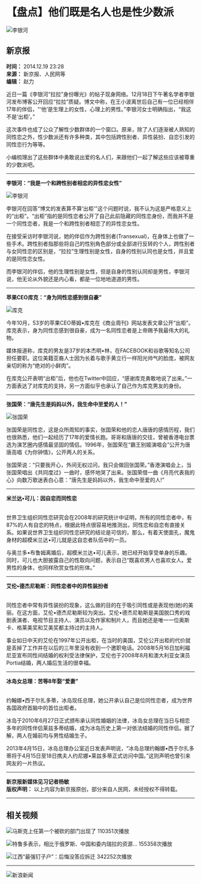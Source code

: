 # 【盘点】他们既是名人也是性少数派

![李银河](//n.sinaimg.cn/default/622af858/20181010/default_avatar.jpg)

## 新京报

**时间：** 2014.12.19 23:28  
**来源：** 新京报、人民网等  
**编辑：** 赵力  

近日一篇《李银河“拉拉”身份曝光》的帖子现身网络。12月18日下午著名学者李银河发布博客公开回应“拉拉”质疑。博文中称，在王小波离世后自己有一位已经相伴17年的伴侣，“‘他’是生理上的女性，心理上的男性。”李银河女士明确指出，“我这不是‘出柜’。”

这次事件也成了公众了解性少数群体的一个窗口。原来，除了人们逐渐被人熟知的同性恋之外，性少数派还有许多种类，其中包括跨性别者、异性装扮、自恋引发的同性恋行为等等。

小编梳理出了这些群体中勇敢说出爱的名人们，来跟他们一起了解这些应该被尊重的少数派吧。

---

**李银河：“我是一个和跨性别者相恋的异性恋女性”**

![李银河](//www.sinaimg.cn/dy/c/2014-12-19/1419002921_TgWeDS.jpg)

李银河在回答“博文的发表算不算‘出柜’”这个问题时说，我不认为这是严格意义上的“出柜”。“出柜”指的是同性恋者公开了自己此前隐藏的同性恋身份，而我并不是一个同性恋者，我是一个和跨性别者相恋了的异性恋女性。

在接受采访时李银河说，她的伴侣作为跨性别者(Transexual)，在身体上也做了一些手术。跨性别者指那些将自己的性别角色部分或全部进行反转的个人，跨性别者与女同性恋的区别是，“拉拉”生理性别是女性，自身的性别认同也是女性，并且爱的是同性恋女性。

而李银河的伴侣，他的生理性别是女性，但是自身的性别认同却是男性，李银河说，他无论从外貌还是内心看，都是一位地地道道的男性。

---

**苹果CEO库克：“身为同性恋感到很自豪”**

![库克](//www.sinaimg.cn/dy/c/2014-12-19/1419002921_EM54bi.jpg)

今年10月，53岁的苹果CEO蒂姆•库克在《商业周刊》网站发表文章公开“出柜”。库克表示，身为同性恋感到很自豪，成为一名同性恋者是上帝赐予我最伟大的礼物。

媒体报道称，库克的男友是37岁的本杰明•林，在FACEBOOK和谷歌等知名公司担任要职。这位美籍亚裔人士因为长着与歌手黄立行一样阳光帅气的脸庞，被网友亲切的称为“绝对的小鲜肉”。

在库克公开表明“出柜”后，他也在Twitter中回应，“感谢库克勇敢地说了出来。”一方面表达了对库克的支持，另一方面似乎也承认了自己作为库克男友的身份。

---

**张国荣：“唐先生是妈妈以外，我生命中至爱的人！”**

![张国荣](//www.sinaimg.cn/dy/c/2014-12-19/1419002921_ftK5TH.jpg)

张国荣是同性恋，这是众所周知的事实，张国荣和他的恋人唐唐的感情历程，我们也很熟悉，他们一起经历了17年的爱情长跑。哥哥和唐唐的交往，曾被香港电台票选为演艺圈内感情最坚固的情侣。1996年，张国荣在“霸王别姬演唱会”公开为唐唐高唱《为你钟情》，公开两人的关系。

张国荣说：“只要我开心，外间无权过问，我只会做回张国荣。”香港演唱会上，当张国荣唱出《共同度过》一曲时，感怀地哭了出来。张国荣借一曲《月亮代表我的心》向数万歌迷表白心意：“唐先生是妈妈以外，我生命中至爱的人!”

---

**米兰达•可儿：因自恋而同性恋**

![米兰达•可儿](data:image/png;base64,iVBORw0KGgoAAAANSUhEUgAAAAQAAAADAQMAAACOOjyFAAAAA1BMVEUAAACnej3aAAAAAXRSTlMAQObYZgAAAApJREFUCNdjAAMAAAYAAegKKqQAAAAASUVORK5CYII=)

世界卫生组织同性恋研究会在2008年的研究统计中证明，所有的同性恋者中，有87%的人有自恋的特点，根据此特点很容易地推测出，同性恋和自恋有直接关系。如果说世界卫生组织同性恋研究的结论是可信的，那么，有着天使面孔，魔鬼身材的超模米兰达•可儿就是这自恋者队伍中的一员。

与奥兰多•布鲁姆离婚后，超模米兰达•可儿表示，她已经开始享受单身的乐趣。同时，可儿也大胆披露自己的性取向问题，表示自己“既喜欢男人也喜欢女人。爱男性的身体，也同样欣赏女性的形体。”

---

**艾伦•德杰尼勒斯：同性恋者中的异性装扮者**

![艾伦•德杰尼勒斯](data:image/png;base64,iVBORw0KGgoAAAANSUhEUgAAAAQAAAADAQMAAACOOjyFAAAAA1BMVEUAAACnej3aAAAAAXRSTlMAQObYZgAAAApJREFUCNdjAAMAAAYAAegKKqQAAAAASUVORK5CYII=)

同性恋者中常有异性装扮的现象，这么做的目的在于吸引同性或是表现他(她)的美丽。在这方面，艾伦•德杰尼勒斯较为突出。艾伦•德杰尼勒斯是美国脱口秀的戏剧表演者、电视节目主持人、演员以及作家和制片人，而且她还是唯一一位奥斯卡、格莱美奖和艾美奖都主持过的主持人。

事业如日中天的艾伦在1997年公开出柜，在当时的美国，艾伦公开出柜的代价就是丢掉了工作并在以后的三年里没有收到一个邀职电话。2008年5月16日加利福尼亚宣布同性间结婚的权利受法律保护，艾伦也于2008年8月和澳大利亚女演员Portia结婚，两人婚后生活的很幸福。

---

**冰岛女总理：苦等8年娶“爱妻”**

![冰岛女总理](data:image/png;base64,iVBORw0KGgoAAAANSUhEUgAAAAQAAAADAQMAAACOOjyFAAAAA1BMVEUAAACnej3aAAAAAXRSTlMAQObYZgAAAApJREFUCNdjAAMAAAYAAegKKqQAAAAASUVORK5CYII=)

约翰娜•西于尔扎多蒂，冰岛现任总理，她公开承认自己是位同性恋者，成为世界各国政府首脑中的首位出柜者。

冰岛于2010年6月27日正式颁布承认同性婚姻的法律，冰岛女总理在当日与相恋多年的同性伴侣莱兹多蒂结婚，成为冰岛历史上第一对依法结婚的同性伴侣。据了解，两人在婚前均与男性结婚生子。

2013年4月15日，冰岛总理办公室近日发表声明说，“冰岛总理约翰娜•西于尔扎多蒂将于4月15日至18日携夫人约尼娜•莱兹多蒂正式访问中国。”这则声明也曾引来网友的一片热议。

---

**新京报新媒体见习记者杨敏**  
**版权声明：** 以上内容为新京报原创，部分来自人民网，未经授权不得转载。

---

## 相关视频

![马斯克上任第一个被砍的部门出现了](//z0.sinaimg.cn/auto/crop?img=https://n.sinaimg.cn/sinakd20250122ac/58/w368h490/20250122/1000-d5ad63b8e1c8aca580d0cba5956513a0.jpg&size=370_207&bgf=1&bgc=%23000000) 110351次播放

![特鲁多表示，相比于俄罗斯、中国和委内瑞拉的资源…](//z0.sinaimg.cn/auto/crop?img=https://n.sinaimg.cn/vmsri/orj480/0062VmqPly1hxtbp2sem8j31hc0u0tld.jpg&size=370_207&bgf=1&bgc=%23000000) 155358次播放

![江西“最强钉子户”：后悔没答应拆迁](//z0.sinaimg.cn/auto/crop?img=https://n.sinaimg.cn/front20250122ac/533/w480h853/20250122/d007-a7785236b200d553d8d12f35d7b9af82.jpg&size=370_207&bgf=1&bgc=%23000000) 342252次播放

---

![新浪新闻](https://n.sinaimg.cn/default/80905340/20200331/sinalogo.png)